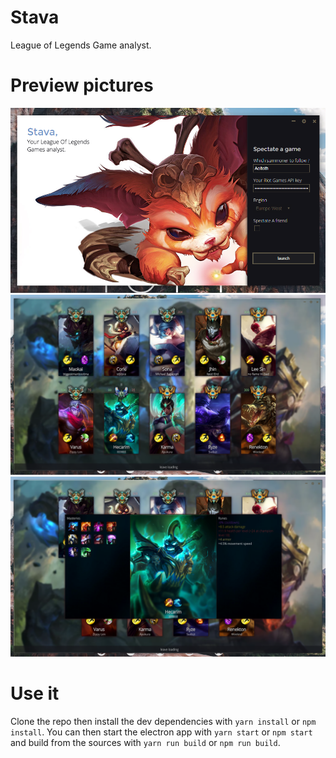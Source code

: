 # Stava
League of Legends Game analyst.

# Preview pictures
![home page](/pictures/Capture.PNG?raw=true "Home page")
![loading screen](/pictures/Capture_1.PNG?raw=true "Loading screen")
![runes & masteries](/pictures/Capture_2.PNG?raw=true "Runes & masteries")

# Use it
Clone the repo then install the dev dependencies with `yarn install` or `npm install`. You can then start the electron app with `yarn start` or `npm start` and build from the sources with `yarn run build` or `npm run build`.
